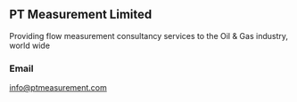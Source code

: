 ## PT Measurement Limited

Providing flow measurement consultancy services to the Oil & Gas industry, world wide

### Email

info@ptmeasurement.com
```
